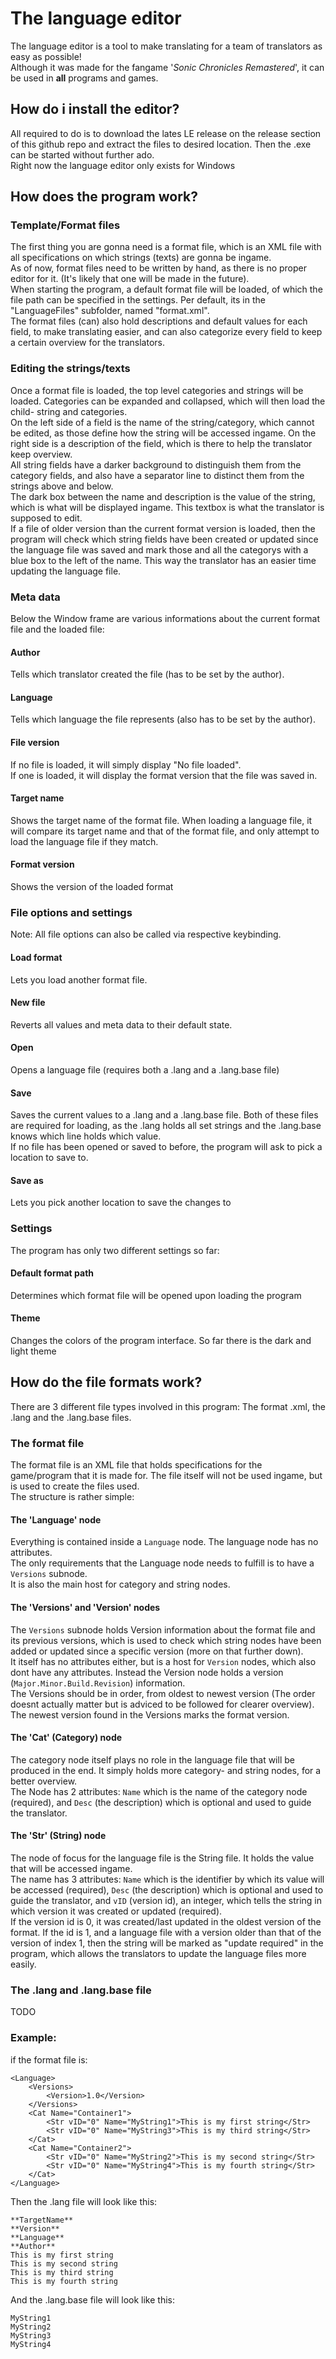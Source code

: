 ﻿# The language editor
The language editor is a tool to make translating for a team of translators as easy as possible! <br/>
Although it was made for the fangame '_Sonic Chronicles Remastered_', it can be used in **all** programs and games.

## How do i install the editor?
All required to do is to download the lates LE release on the release section of this github repo and extract the files to desired location. Then the .exe can be started without further ado. <br/>
Right now the language editor only exists for Windows

## How does the program work?
### Template/Format files
The first thing you are gonna need is a format file, which is an XML file with all specifications on which strings (texts) are gonna be ingame. <br/>
As of now, format files need to be written by hand, as there is no proper editor for it. (It's likely that one will be made in the future). <br/>
When starting the program, a default format file will be loaded, of which the file path can be specified in the settings. Per default, its in the "LanguageFiles" subfolder, named "format.xml".<br/>
The format files (can) also hold descriptions and default values for each field, to make translating easier, and can also categorize every field to keep a certain overview for the translators.

### Editing the strings/texts
Once a format file is loaded, the top level categories and strings will be loaded. Categories can be expanded and collapsed, which will then load the child- string and categories. <br/>
On the left side of a field is the name of the string/category, which cannot be edited, as those define how the string will be accessed ingame. On the right side is a description of the field, which is there to help the translator keep overview. <br/>
All string fields have a darker background to distinguish them from the category fields, and also have a separator line to distinct them from the strings above and below. <br/>
The dark box between the name and description is the value of the string, which is what will be displayed ingame. This textbox is what the translator is supposed to edit. <br/>
If a file of older version than the current format version is loaded, then the program will check which string fields have been created or updated since the language file was saved and mark those and all the categorys with a blue box to the left of the name. This way the translator has an easier time updating the language file.

### Meta data
Below the Window frame are various informations about the current format file and the loaded file:
#### Author
Tells which translator created the file (has to be set by the author).
#### Language
Tells which language the file represents (also has to be set by the author).
#### File version
If no file is loaded, it will simply display "No file loaded". <br/>
If one is loaded, it will display the format version that the file was saved in.
#### Target name
Shows the target name of the format file. When loading a language file, it will compare its target name and that of the format file, and only attempt to load the language file if they match.
#### Format version
Shows the version of the loaded format

### File options and settings
Note: All file options can also be called via respective keybinding.
#### Load format
Lets you load another format file.
#### New file
Reverts all values and meta data to their default state.
#### Open
Opens a language file (requires both a .lang and a .lang.base file)
#### Save
Saves the current values to a .lang and a .lang.base file. Both of these files are required for loading, as the .lang holds all set strings and the .lang.base knows which line holds which value. <br/>
If no file has been opened or saved to before, the program will ask to pick a location to save to.
#### Save as
Lets you pick another location to save the changes to

### Settings
The program has only two different settings so far:
#### Default format path
Determines which format file will be opened upon loading the program
#### Theme
Changes the colors of the program interface. So far there is the dark and light theme

## How do the file formats work?
There are 3 different file types involved in this program: The format .xml, the .lang and the .lang.base files.

### The format file
The format file is an XML file that holds specifications for the game/program that it is made for. The file itself will not be used ingame, but is used to create the files used. <br/>
The structure is rather simple:

#### The 'Language' node
Everything is contained inside a `Language` node. The language node has no attributes. <br/>
The only requirements that the Language node needs to fulfill is to have a `Versions` subnode.  <br/>
It is also the main host for category and string nodes. <br/>
#### The 'Versions' and 'Version' nodes
The `Versions` subnode holds Version information about the format file and its previous versions, which is used to check which string nodes have been added or updated since a specific version (more on that further down). <br/>
It itself has no attributes either, but is a host for `Version` nodes, which also dont have any attributes. Instead the Version node holds a version (`Major.Minor.Build.Revision`) information. <br/>
The Versions should be in order, from oldest to newest version (The order doesnt actually matter but is adviced to be followed for clearer overview). <br/>
The newest version found in the Versions marks the format version.
#### The 'Cat' (Category) node
The category node itself plays no role in the language file that will be produced in the end. It simply holds more category- and string nodes, for a better overview. <br/>
The Node has 2 attributes: `Name` which is the name of the category node (required), and `Desc` (the description) which is optional and used to guide the translator.
#### The 'Str' (String) node 
The node of focus for the language file is the String file. It holds the value that will be accessed ingame. <br/>
The name has 3 attributes: `Name` which is the identifier by which its value will be accessed (required), `Desc` (the description) which is optional and used to guide the translator, and `vID` (version id), an integer, which tells the string in which version it was created or updated (required). <br/> 
If the version id is 0, it was created/last updated in the oldest version of the format. If the id is 1, and a language file with a version older than that of the version of index 1, then the string will be marked as "update required" in the program, which allows the translators to update the language files more easily.

### The .lang and .lang.base file
TODO

### Example:
if the format file is:
```
<Language>
	<Versions>
		<Version>1.0</Version>
	</Versions>
	<Cat Name="Container1">
		<Str vID="0" Name="MyString1">This is my first string</Str>
		<Str vID="0" Name="MyString3">This is my third string</Str>
	</Cat>
	<Cat Name="Container2">
		<Str vID="0" Name="MyString2">This is my second string</Str>
		<Str vID="0" Name="MyString4">This is my fourth string</Str>
	</Cat>
</Language>
```


Then the .lang file will look like this:
```
**TargetName**
**Version**
**Language**
**Author**
This is my first string
This is my second string
This is my third string
This is my fourth string
```


And the .lang.base file will look like this:
```
MyString1
MyString2
MyString3
MyString4
```

